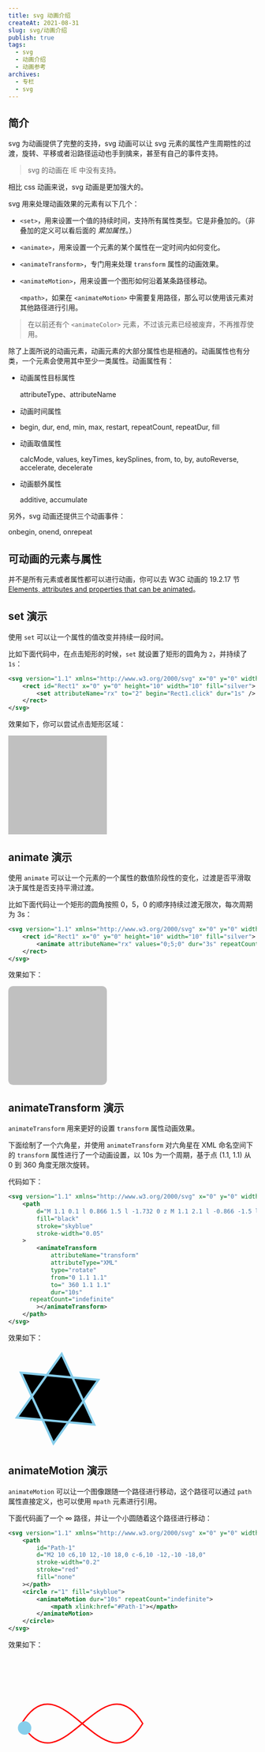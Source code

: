 ```yaml
---
title: svg 动画介绍
createAt: 2021-08-31
slug: svg/动画介绍
publish: true
tags:
  - svg
  - 动画介绍
  - 动画参考
archives:
  - 专栏
  - svg
---
```


## 简介

svg 为动画提供了完整的支持，svg 动画可以让 svg 元素的属性产生周期性的过渡，旋转、平移或者沿路径运动也手到擒来，甚至有自己的事件支持。

> svg 的动画在 IE 中没有支持。

相比 css 动画来说，svg 动画是更加强大的。

svg 用来处理动画效果的元素有以下几个：

- `<set>`，用来设置一个值的持续时间，支持所有属性类型。它是非叠加的。（非叠加的定义可以看后面的 _累加属性_。）

- `<animate>`，用来设置一个元素的某个属性在一定时间内如何变化。

- `<animateTransform>`，专门用来处理 `transform` 属性的动画效果。

- `<animateMotion>`，用来设置一个图形如何沿着某条路径移动。

  `<mpath>`，如果在 `<animateMotion>` 中需要复用路径，那么可以使用该元素对其他路径进行引用。

> 在以前还有个 `<animateColor>` 元素，不过该元素已经被废弃，不再推荐使用。

除了上面所说的动画元素，动画元素的大部分属性也是相通的。动画属性也有分类，一个元素会使用其中至少一类属性。动画属性有：

- 动画属性目标属性

  attributeType、attributeName

- 动画时间属性

- begin, dur, end, min, max, restart, repeatCount, repeatDur, fill

- 动画取值属性

  calcMode, values, keyTimes, keySplines, from, to, by, autoReverse, accelerate, decelerate

- 动画额外属性

  additive, accumulate

另外，svg 动画还提供三个动画事件：

onbegin, onend, onrepeat

## 可动画的元素与属性

并不是所有元素或者属性都可以进行动画，你可以去 W3C 动画的 19.2.17 节 [Elements, attributes and properties that can be animated](https://www.w3.org/TR/SVG11/animate.html#AnimationAttributesAndProperties)。

## set 演示

使用 `set` 可以让一个属性的值改变并持续一段时间。

比如下面代码中，在点击矩形的时候，`set` 就设置了矩形的圆角为 `2`，并持续了 `1s`：

```xml
<svg version="1.1" xmlns="http://www.w3.org/2000/svg" x="0" y="0" width="200" height="200" viewBox="0 0 10 10">
	<rect id="Rect1" x="0" y="0" height="10" width="10" fill="silver">
		<set attributeName="rx" to="2" begin="Rect1.click" dur="1s" />
	</rect>
</svg>
```

效果如下，你可以尝试点击矩形区域：

<svg version="1.1" xmlns="http://www.w3.org/2000/svg" x="0" y="0" width="200" height="200" viewBox="0 0 10 10">
	<rect id="Rect1" x="0" y="0" height="10" width="10" fill="silver">
		<set attributeName="rx" to="2" begin="Rect1.click" dur="1s" />
	</rect>
</svg>

## animate 演示

使用 `animate` 可以让一个元素的一个属性的数值阶段性的变化，过渡是否平滑取决于属性是否支持平滑过渡。

比如下面代码让一个矩形的圆角按照 0，5，0 的顺序持续过渡无限次，每次周期为 3s：

```xml
<svg version="1.1" xmlns="http://www.w3.org/2000/svg" x="0" y="0" width="200" height="200" viewBox="0 0 10 10">
	<rect id="Rect1" x="0" y="0" height="10" width="10" fill="silver">
		<animate attributeName="rx" values="0;5;0" dur="3s" repeatCount="indefinite"></animate>
	</rect>
</svg>
```

效果如下：

<svg version="1.1" xmlns="http://www.w3.org/2000/svg" x="0" y="0" width="200" height="200" viewBox="0 0 10 10">
	<rect id="Rect1" x="0" y="0" height="10" width="10" fill="silver">
		<animate attributeName="rx" values="0;5;0" dur="3s" repeatCount="indefinite"></animate>
	</rect>
</svg>

## animateTransform 演示

`animateTransform` 用来更好的设置 `transform` 属性动画效果。

下面绘制了一个六角星，并使用 `animateTransform` 对六角星在 XML 命名空间下的 `transform` 属性进行了一个动画设置，以 10s 为一个周期，基于点 (1.1, 1.1) 从 0 到 360 角度无限次旋转。

代码如下：

```xml
<svg version="1.1" xmlns="http://www.w3.org/2000/svg" x="0" y="0" width="200" height="200" viewBox="0 0 2.2 2.2">
	<path
		d="M 1.1 0.1 l 0.866 1.5 l -1.732 0 z M 1.1 2.1 l -0.866 -1.5 l 1.732 0 z"
		fill="black"
		stroke="skyblue"
		stroke-width="0.05"
	>
		<animateTransform
			attributeName="transform"
			attributeType="XML"
			type="rotate"
			from="0 1.1 1.1"
			to=" 360 1.1 1.1"
			dur="10s"
      repeatCount="indefinite"
		></animateTransform>
	</path>
</svg>
```

效果如下：

<svg version="1.1" xmlns="http://www.w3.org/2000/svg" x="0" y="0" width="200" height="200" viewBox="0 0 2.2 2.2">
	<path
		d="M 1.1 0.1 l 0.866 1.5 l -1.732 0 z M 1.1 2.1 l -0.866 -1.5 l 1.732 0 z"
		fill="black"
		stroke="skyblue"
		stroke-width="0.05"
	>
		<animateTransform
			attributeName="transform"
			attributeType="XML"
			type="rotate"
			from="0 1.1 1.1"
			to=" 360 1.1 1.1"
			dur="10s"
      repeatCount="indefinite"
		></animateTransform>
	</path>
</svg>

## animateMotion 演示

`animateMotion` 可以让一个图像跟随一个路径进行移动，这个路径可以通过 `path` 属性直接定义，也可以使用 `mpath` 元素进行引用。

下面代码画了一个 ∞ 路径，并让一个小圆随着这个路径进行移动：

```xml
<svg version="1.1" xmlns="http://www.w3.org/2000/svg" x="0" y="0" width="300" height="300" viewBox="0 0 22 22">
	<path
		id="Path-1"
		d="M2 10 c6,10 12,-10 18,0 c-6,10 -12,-10 -18,0"
		stroke-width="0.2"
		stroke="red"
		fill="none"
	></path>
	<circle r="1" fill="skyblue">
		<animateMotion dur="10s" repeatCount="indefinite">
			<mpath xlink:href="#Path-1"></mpath>
		</animateMotion>
	</circle>
</svg>
```

效果如下：

<svg version="1.1" xmlns="http://www.w3.org/2000/svg" x="0" y="0" width="300" height="300" viewBox="0 0 22 22">
	<path
		id="Path-1"
		d="M2 10 c6,10 12,-10 18,0 c-6,10 -12,-10 -18,0"
		stroke-width="0.2"
		stroke="red"
		fill="none"
	></path>
	<circle r="1" fill="skyblue">
		<animateMotion dur="10s" repeatCount="indefinite">
			<mpath xlink:href="#Path-1"></mpath>
		</animateMotion>
	</circle>
</svg>
